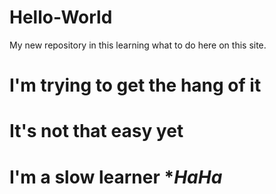 # Hello-World
My new repository in this learning what to do here on this site. 

# I'm trying to get the hang of it
# It's not that easy yet
# I'm a slow learner **HaHa*
